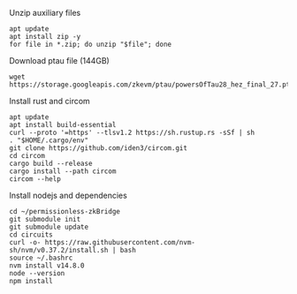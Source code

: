 
Unzip auxiliary files
```
apt update
apt install zip -y
for file in *.zip; do unzip "$file"; done
```

Download ptau file (144GB)
```
wget https://storage.googleapis.com/zkevm/ptau/powersOfTau28_hez_final_27.ptau
```


Install rust and circom
```
apt update
apt install build-essential
curl --proto '=https' --tlsv1.2 https://sh.rustup.rs -sSf | sh
. "$HOME/.cargo/env"
git clone https://github.com/iden3/circom.git
cd circom
cargo build --release
cargo install --path circom
circom --help
```


Install nodejs and dependencies
```
cd ~/permissionless-zkBridge
git submodule init
git submodule update
cd circuits
curl -o- https://raw.githubusercontent.com/nvm-sh/nvm/v0.37.2/install.sh | bash
source ~/.bashrc
nvm install v14.8.0
node --version
npm install 
```


```

```